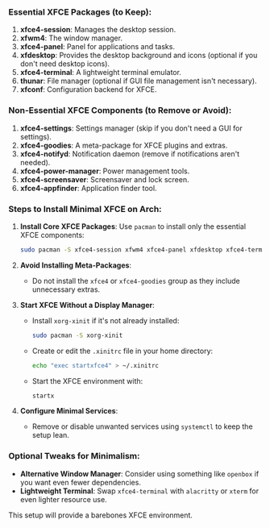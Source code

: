 
### **Essential XFCE Packages (to Keep):**
1. **xfce4-session**: Manages the desktop session.
2. **xfwm4**: The window manager.
3. **xfce4-panel**: Panel for applications and tasks.
4. **xfdesktop**: Provides the desktop background and icons (optional if you don't need desktop icons).
5. **xfce4-terminal**: A lightweight terminal emulator.
6. **thunar**: File manager (optional if GUI file management isn't necessary).
7. **xfconf**: Configuration backend for XFCE.

### **Non-Essential XFCE Components (to Remove or Avoid):**
1. **xfce4-settings**: Settings manager (skip if you don't need a GUI for settings).
2. **xfce4-goodies**: A meta-package for XFCE plugins and extras.
3. **xfce4-notifyd**: Notification daemon (remove if notifications aren't needed).
4. **xfce4-power-manager**: Power management tools.
5. **xfce4-screensaver**: Screensaver and lock screen.
6. **xfce4-appfinder**: Application finder tool.

### **Steps to Install Minimal XFCE on Arch:**
1. **Install Core XFCE Packages**:
   Use `pacman` to install only the essential XFCE components:
   ```bash
   sudo pacman -S xfce4-session xfwm4 xfce4-panel xfdesktop xfce4-terminal thunar xfconf
   ```

2. **Avoid Installing Meta-Packages**:
   - Do not install the `xfce4` or `xfce4-goodies` group as they include unnecessary extras.

3. **Start XFCE Without a Display Manager**:
   - Install `xorg-xinit` if it's not already installed:
     ```bash
     sudo pacman -S xorg-xinit
     ```
   - Create or edit the `.xinitrc` file in your home directory:
     ```bash
     echo "exec startxfce4" > ~/.xinitrc
     ```
   - Start the XFCE environment with:
     ```bash
     startx
     ```

4. **Configure Minimal Services**:
   - Remove or disable unwanted services using `systemctl` to keep the setup lean.

### **Optional Tweaks for Minimalism:**
- **Alternative Window Manager**: Consider using something like `openbox` if you want even fewer dependencies.
- **Lightweight Terminal**: Swap `xfce4-terminal` with `alacritty` or `xterm` for even lighter resource use.

This setup will provide a barebones XFCE environment.
